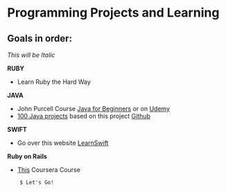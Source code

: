Programming Projects and Learning
==============

Goals in order:
--------------

*This will be Italic*


**RUBY**
- Learn Ruby the Hard Way

**JAVA**
- John Purcell Course [Java for Beginners](http://caveofprogramming.com) or on [Udemy](https://www.udemy.com/java-tutorial/#/)
- [100 Java projects](java/JavaProjects.txt) based on this project [Github](https://github.com/anhtuann/99projects)

**SWIFT**
- Go over this website [LearnSwift](http://www.learnswift.tips/)

**Ruby on Rails**
- [This](https://www.coursera.org/course/webapplications) Coursera Course

```
	$ Let's Go!
```
